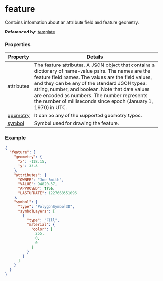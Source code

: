 # feature

Contains information about an attribute field and feature geometry.

**Referenced by:** [template](template.md)

### Properties

| Property | Details
| --- | ---
| attributes | The feature attributes. A JSON object that contains a dictionary of name-value pairs. The names are the feature field names. The values are the field values, and they can be any of the standard JSON types: string, number, and boolean. Note that date values are encoded as numbers. The number represents the number of milliseconds since epoch (January 1, 1970) in UTC.
| [geometry](geometry.md) | It can be any of the supported geometry types.
| [symbol](symbol3D.md) | Symbol used for drawing the feature.


### Example

```json
{
  "feature": {
    "geometry": {
      "x": -118.15,
      "y": 33.8
    },
    "attributes": {
      "OWNER": "Joe Smith",
      "VALUE": 94820.37,
      "APPROVED": true,
      "LASTUPDATE": 1227663551096
    },
    "symbol": {
      "type": "PolygonSymbol3D",
      "symbolLayers": [
        {
          "type": "Fill",
          "material": {
            "color": [
              255,
              0,
              0
            ]
          }
        }
      ]
    }
  }
}
```

